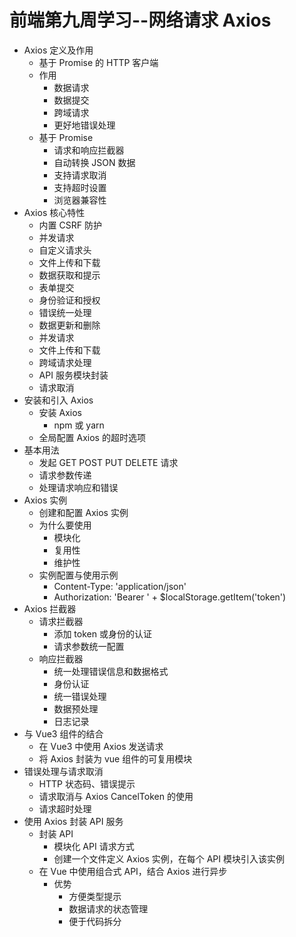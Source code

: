 # 前端第九周学习--网络请求 Axios

- Axios 定义及作用
  - 基于 Promise 的 HTTP 客户端
  - 作用
    - 数据请求
    - 数据提交
    - 跨域请求
    - 更好地错误处理
  - 基于 Promise
    - 请求和响应拦截器
    - 自动转换 JSON 数据
    - 支持请求取消
    - 支持超时设置
    - 浏览器兼容性
- Axios 核心特性
  - 内置 CSRF 防护
  - 并发请求
  - 自定义请求头
  - 文件上传和下载
  - 数据获取和提示
  - 表单提交
  - 身份验证和授权
  - 错误统一处理
  - 数据更新和删除
  - 并发请求
  - 文件上传和下载
  - 跨域请求处理
  - API 服务模块封装
  - 请求取消
- 安装和引入 Axios
  - 安装 Axios
    - npm 或 yarn
  - 全局配置 Axios 的超时选项
- 基本用法
  - 发起 GET POST PUT DELETE 请求
  - 请求参数传递
  - 处理请求响应和错误
- Axios 实例
  - 创建和配置 Axios 实例
  - 为什么要使用
    - 模块化
    - 复用性
    - 维护性
  - 实例配置与使用示例
    - Content-Type: 'application/json'
    - Authorization: 'Bearer ' + $localStorage.getItem('token')
- Axios 拦截器
  - 请求拦截器
    - 添加 token 或身份的认证
    - 请求参数统一配置
  - 响应拦截器
    - 统一处理错误信息和数据格式
    - 身份认证
    - 统一错误处理
    - 数据预处理
    - 日志记录
- 与 Vue3 组件的结合
  - 在 Vue3 中使用 Axios 发送请求
  - 将 Axios 封装为 vue 组件的可复用模块
- 错误处理与请求取消
  - HTTP 状态码、错误提示
  - 请求取消与 Axios CancelToken 的使用
  - 请求超时处理
- 使用 Axios 封装 API 服务
  - 封装 API
    - 模块化 API 请求方式
    - 创建一个文件定义 Axios 实例，在每个 API 模块引入该实例
  - 在 Vue 中使用组合式 API，结合 Axios 进行异步
    - 优势
      - 方便类型提示
      - 数据请求的状态管理
      - 便于代码拆分
